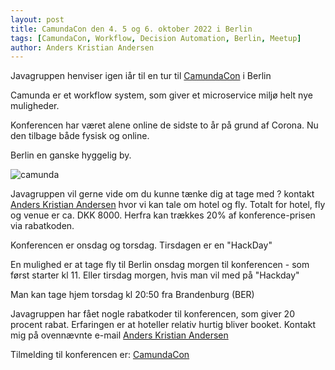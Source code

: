 ```yaml
---
layout: post
title: CamundaCon den 4. 5 og 6. oktober 2022 i Berlin
tags: [CamundaCon, Workflow, Decision Automation, Berlin, Meetup]
author: Anders Kristian Andersen
---
```


Javagruppen henviser igen iår til en tur til [CamundaCon](https://www.camundacon.com/) i Berlin

Camunda er et workflow system, som giver et microservice miljø helt nye muligheder. 

Konferencen har været alene online de sidste to år på grund af Corona. Nu den tilbage både fysisk og online.

Berlin en ganske hyggelig by.


![camunda](https://camunda.com/wp-content/uploads/2020/05/logo-camunda-black.svg)


Javagruppen vil gerne vide om du kunne tænke dig at tage med ? kontakt [Anders Kristian Andersen](mailto:anders@completingsoftware.com) 
hvor vi kan tale om hotel og fly. Totalt for hotel, fly og venue er ca. DKK 8000. Herfra kan trækkes 20% af konference-prisen via rabatkoden. 

Konferencen er onsdag og torsdag. Tirsdagen er en "HackDay" 


En mulighed er at tage fly til Berlin onsdag morgen til konferencen - som først starter kl 11.
Eller tirsdag morgen, hvis man vil med på "Hackday"

Man kan tage hjem torsdag kl 20:50 fra Brandenburg (BER)


Javagruppen har fået nogle rabatkoder til konferencen, som giver 20 procent rabat.
Erfaringen er at hoteller relativ hurtig bliver booket. Kontakt mig på ovennævnte e-mail  [Anders Kristian Andersen](mailto:anders@completingsoftware.com)


Tilmelding til konferencen er: [CamundaCon](https://www.camundacon.com/tickets/)


 

